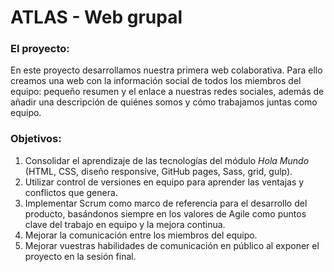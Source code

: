 # ATLAS - Web grupal

### El proyecto:</br>
En este proyecto desarrollamos nuestra primera web colaborativa. Para ello creamos una web con la información social de todos los miembros del equipo: pequeño resumen y el enlace a nuestras redes sociales, además de añadir una descripción de quiénes somos y cómo trabajamos juntas como equipo. 

### Objetivos:
1. Consolidar el aprendizaje de las tecnologías del módulo _Hola Mundo_ (HTML, CSS, diseño responsive, GitHub pages, Sass, grid, gulp).
2. Utilizar control de versiones en equipo para aprender las ventajas y conflictos que genera.
3. Implementar Scrum como marco de referencia para el desarrollo del producto, basándonos siempre en los valores de Agile como puntos clave del trabajo en equipo y la mejora continua.
4. Mejorar la comunicación entre los miembros del equipo.
5. Mejorar vuestras habilidades de comunicación en público al exponer el proyecto en la sesión final.
